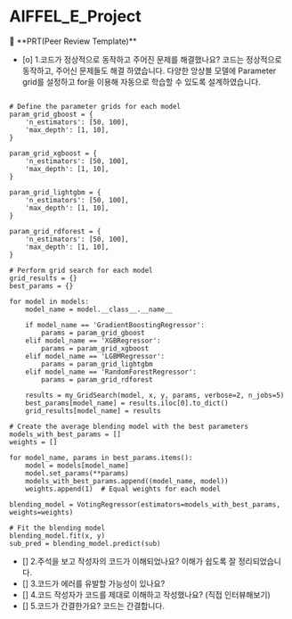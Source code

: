 # AIFFEL_E_Project

<aside>
🔑 **PRT(Peer Review Template)**

- [o]  1.코드가 정상적으로 동작하고 주어진 문제를 해결했나요?
       코드는 정상적으로 동작하고, 주어신 문제들도 해결 하였습니다. 
       다양한 앙상블 모델에 Parameter grid를 설정하고 for을 이용해 자동으로 학습할 수 있도록 설계하였습니다.  
<pre><code>
# Define the parameter grids for each model
param_grid_gboost = {
    'n_estimators': [50, 100],
    'max_depth': [1, 10],
}

param_grid_xgboost = {
    'n_estimators': [50, 100],
    'max_depth': [1, 10],
}

param_grid_lightgbm = {
    'n_estimators': [50, 100],
    'max_depth': [1, 10],
}

param_grid_rdforest = {
    'n_estimators': [50, 100],
    'max_depth': [1, 10],
}

# Perform grid search for each model
grid_results = {}
best_params = {}

for model in models:
    model_name = model.__class__.__name__
    
    if model_name == 'GradientBoostingRegressor':
        params = param_grid_gboost
    elif model_name == 'XGBRegressor':
        params = param_grid_xgboost
    elif model_name == 'LGBMRegressor':
        params = param_grid_lightgbm
    elif model_name == 'RandomForestRegressor':
        params = param_grid_rdforest
    
    results = my_GridSearch(model, x, y, params, verbose=2, n_jobs=5)
    best_params[model_name] = results.iloc[0].to_dict()
    grid_results[model_name] = results

# Create the average blending model with the best parameters
models_with_best_params = []
weights = []

for model_name, params in best_params.items():
    model = models[model_name]
    model.set_params(**params)
    models_with_best_params.append((model_name, model))
    weights.append(1)  # Equal weights for each model

blending_model = VotingRegressor(estimators=models_with_best_params, weights=weights)

# Fit the blending model
blending_model.fit(x, y)
sub_pred = blending_model.predict(sub)
</code></pre>

- []  2.주석을 보고 작성자의 코드가 이해되었나요?
  이해가 쉽도록 잘 정리되었습니다. 
- []  3.코드가 에러를 유발할 가능성이 있나요?
- []  4.코드 작성자가 코드를 제대로 이해하고 작성했나요? (직접 인터뷰해보기)
- []  5.코드가 간결한가요?
  코드는 간결합니다. 
</aside>

